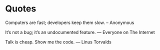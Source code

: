 # Quotes

Computers are fast; developers keep them slow. – Anonymous

It’s not a bug; it’s an undocumented feature. ― Everyone on The Internet

Talk is cheap. Show me the code. ― Linus Torvalds
